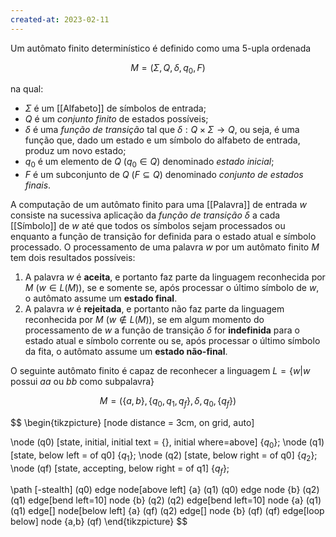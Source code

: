 ```yaml
---
created-at: 2023-02-11
---
```


Um autômato finito determinístico é definido como uma 5-upla ordenada

$$
M=(\Sigma, Q, \delta, q_0, F)
$$

na qual:

-  $\Sigma$ é um [[Alfabeto]] de símbolos de entrada;
-  $Q$ é um *conjunto finito* de estados possíveis;
-  $\delta$ é uma *função de transição* tal que $\delta: Q \times \Sigma \to Q$, ou seja, é uma função que, dado um estado e um símbolo do alfabeto de entrada, produz um novo estado;
-  $q_0$ é um elemento de $Q$ ($q_0 \in Q$) denominado *estado inicial*;
-  $F$ é um subconjunto de $Q$ ($F \subseteq Q$) denominado *conjunto de estados finais*.

A computação de um autômato finito para uma [[Palavra]] de entrada $w$ consiste na sucessiva aplicação da *função de transição* $\delta$ a cada [[Símbolo]] de $w$ até que todos os símbolos sejam processados ou enquanto a função de transição for definida para o estado atual e símbolo processado. O processamento de uma palavra $w$ por um autômato finito $M$ tem dois resultados possíveis:

1.  A palavra $w$ é **aceita**, e portanto faz parte da linguagem reconhecida por $M$ ($w \in L(M)$), se e somente se, após processar o último símbolo de $w$, o autômato assume um **estado final**.
2.  A palavra $w$ é **rejeitada**, e portanto não faz parte da linguagem reconhecida por $M$ ($w \notin L(M)$), se em algum momento do processamento de $w$ a função de transição $\delta$ for **indefinida** para o estado atual e símbolo corrente ou se, após processar o último símbolo da fita, o autômato assume um **estado não-final**.

O seguinte autômato finito é capaz de reconhecer a linguagem $L = \{w | w \text{ possui } aa \text{ ou } bb \text{ como subpalavra} \}$

$$
M = (\{a,b\}, \{q_0, q_1, q_f \}, \delta, q_0, \{q_f\})
$$

$$
\begin{tikzpicture} [node distance = 3cm, on grid, auto]

\node (q0) [state, initial, initial text = {}, initial where=above] {$q_0$};
\node (q1) [state, below left = of q0] {$q_1$};
\node (q2) [state, below right = of q0] {$q_2$};
\node (qf) [state, accepting, below right = of q1] {$q_f$};

\path [-stealth]
    (q0) edge node[above left] {a}   (q1)
    (q0) edge node {b}   (q2)
    (q1) edge[bend left=10] node {b}   (q2)
    (q2) edge[bend left=10] node {a}   (q1)
    (q1) edge[] node[below left] {a}  (qf)
    (q2) edge[] node {b}  (qf)
    (qf) edge[loop below] node {a,b} (qf)
\end{tikzpicture}
$$
